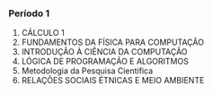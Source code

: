 ### **Período 1**

1. CÁLCULO 1
2. FUNDAMENTOS DA FÍSICA PARA COMPUTAÇÃO
3. INTRODUÇÃO À CIÊNCIA DA COMPUTAÇÃO
4. LÓGICA DE PROGRAMAÇÃO E ALGORITMOS
5. Metodologia da Pesquisa Cientifica
6. RELAÇÕES SOCIAIS ÉTNICAS E MEIO AMBIENTE 
